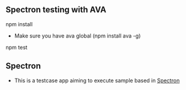 ## Spectron testing with AVA 

npm install 

* Make sure you have ava global (npm install ava -g) 

npm test 

## Spectron 

* This is a testcase app aiming to execute sample based in [Spectron](https://github.com/electron/spectron)



